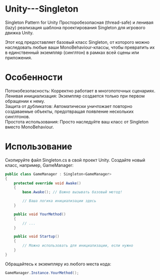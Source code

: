 # Unity---Singleton
Singleton Pattern for Unity
Просторобезопасная (thread-safe) и ленивая (lazy) реализация шаблона проектирования Singleton для игрового движка Unity.

Этот код предоставляет базовый класс Singleton<T>, от которого можно наследовать любые ваши MonoBehaviour-классы, чтобы превратить их в единственный экземпляр (синглтон) в рамках всей сцены или приложения.

Особенности
===
Потокобезопасность: Корректно работает в многопоточных сценариях. <br/>
Ленивая инициализация: Экземпляр создается только при первом обращении к нему.<br/>
Защита от дубликатов: Автоматически уничтожает повторно создаваемые объекты, предотвращая появление нескольких синглтонов. <br/>
Простота использования: Просто наследуйте ваш класс от Singleton<T> вместо MonoBehaviour. <br/>

Использование
===
Скопируйте файл Singleton.cs в свой проект Unity.
Создайте новый класс, например, GameManager:

```csharp
public class GameManager : Singleton<GameManager>
{
    protected override void Awake()
    {
        base.Awake(); // Важно вызывать базовый метод!

        // Ваша логика инициализации здесь
    }

    public void YourMethod()
    {
        // ...
    }

    public void Startup()
    {
        // Можно использовать для инициализации, если нужно
    }
}
```

Обращайтесь к экземпляру из любого места кода:
```csharp
GameManager.Instance.YourMethod();
```
